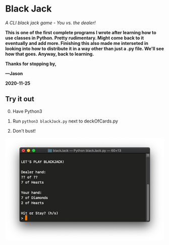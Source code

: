 # Black Jack
*A CLI black jack game - You vs. the dealer!*

**This is one of the first complete programs I wrote after learning how to use classes in Python. Pretty rudimentary. Might come back to it eventually and add more. Finishing this also made me interseted in looking into how to distribute it in a way other than just a .py file. We'll see how that goes. Anyway, back to learning.**

**Thanks for stopping by,**

**—Jason**

**2020-11-25**

## Try it out

0. Have Python3

1. Run `python3 blackJack.py` next to deckOfCards.py

2. Don't bust!

![Screenshot of game being played in a terminal window](https://raw.githubusercontent.com/jasonflorentino/blackJack/main/example.jpg)
